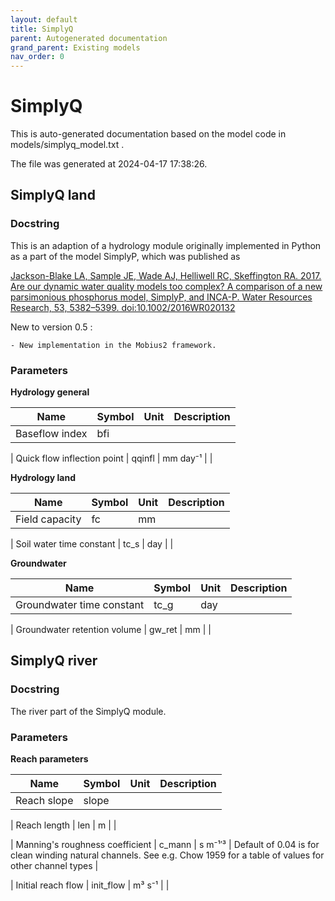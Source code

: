```yaml
---
layout: default
title: SimplyQ
parent: Autogenerated documentation
grand_parent: Existing models
nav_order: 0
---
```


# SimplyQ

This is auto-generated documentation based on the model code in models/simplyq_model.txt .

The file was generated at 2024-04-17 17:38:26.

## SimplyQ land

### Docstring

This is an adaption of a hydrology module originally implemented in Python as a part of the model SimplyP, which was published as

[Jackson-Blake LA, Sample JE, Wade AJ, Helliwell RC, Skeffington RA. 2017. Are our dynamic water quality models too complex? A comparison of a new parsimonious phosphorus model, SimplyP, and INCA-P. Water Resources Research, 53, 5382–5399. doi:10.1002/2016WR020132](https://doi.org/10.1002/2016WR020132)

New to version 0.5 :
	- New implementation in the Mobius2 framework.

### Parameters

**Hydrology general**

| Name | Symbol | Unit |  Description |
| ---- | ------ | ---- |  ----------- |
| Baseflow index | bfi |  |  |

| Quick flow inflection point | qqinfl | mm day⁻¹ |  |

**Hydrology land**

| Name | Symbol | Unit |  Description |
| ---- | ------ | ---- |  ----------- |
| Field capacity | fc | mm |  |

| Soil water time constant | tc_s | day |  |

**Groundwater**

| Name | Symbol | Unit |  Description |
| ---- | ------ | ---- |  ----------- |
| Groundwater time constant | tc_g | day |  |

| Groundwater retention volume | gw_ret | mm |  |

## SimplyQ river

### Docstring

The river part of the SimplyQ module.

### Parameters

**Reach parameters**

| Name | Symbol | Unit |  Description |
| ---- | ------ | ---- |  ----------- |
| Reach slope | slope |  |  |

| Reach length | len | m |  |

| Manning's roughness coefficient | c_mann | s m⁻¹′³ | Default of 0.04 is for clean winding natural channels. See e.g. Chow 1959 for a table of values for other channel types |

| Initial reach flow | init_flow | m³ s⁻¹ |  |

